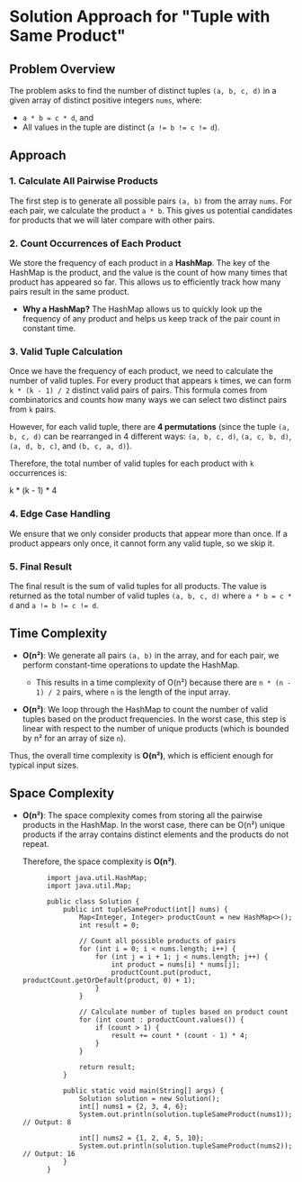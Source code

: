# Solution Approach for "Tuple with Same Product"

## Problem Overview 

The problem asks to find the number of distinct tuples `(a, b, c, d)` in a given array of distinct positive integers `nums`, where:

- `a * b = c * d`, and
- All values in the tuple are distinct (`a != b != c != d`).

## Approach

### 1. **Calculate All Pairwise Products**

The first step is to generate all possible pairs `(a, b)` from the array `nums`. For each pair, we calculate the product `a * b`. This gives us potential candidates for products that we will later compare with other pairs.

### 2. **Count Occurrences of Each Product**

We store the frequency of each product in a **HashMap**. The key of the HashMap is the product, and the value is the count of how many times that product has appeared so far. This allows us to efficiently track how many pairs result in the same product.

- **Why a HashMap?**
  The HashMap allows us to quickly look up the frequency of any product and helps us keep track of the pair count in constant time.

### 3. **Valid Tuple Calculation**

Once we have the frequency of each product, we need to calculate the number of valid tuples. For every product that appears `k` times, we can form `k * (k - 1) / 2` distinct valid pairs of pairs. This formula comes from combinatorics and counts how many ways we can select two distinct pairs from `k` pairs.

However, for each valid tuple, there are **4 permutations** (since the tuple `(a, b, c, d)` can be rearranged in 4 different ways: `(a, b, c, d)`, `(a, c, b, d)`, `(a, d, b, c)`, and `(b, c, a, d)`).

Therefore, the total number of valid tuples for each product with `k` occurrences is:

k * (k - 1) * 4

### 4. **Edge Case Handling**

We ensure that we only consider products that appear more than once. If a product appears only once, it cannot form any valid tuple, so we skip it.

### 5. **Final Result**

The final result is the sum of valid tuples for all products. The value is returned as the total number of valid tuples `(a, b, c, d)` where `a * b = c * d` and `a != b != c != d`.

## Time Complexity

- **O(n²)**: We generate all pairs `(a, b)` in the array, and for each pair, we perform constant-time operations to update the HashMap.
  - This results in a time complexity of O(n²) because there are `n * (n - 1) / 2` pairs, where `n` is the length of the input array.

- **O(n²)**: We loop through the HashMap to count the number of valid tuples based on the product frequencies. In the worst case, this step is linear with respect to the number of unique products (which is bounded by n² for an array of size `n`).

Thus, the overall time complexity is **O(n²)**, which is efficient enough for typical input sizes.

## Space Complexity

- **O(n²)**: The space complexity comes from storing all the pairwise products in the HashMap. In the worst case, there can be O(n²) unique products if the array contains distinct elements and the products do not repeat.
  
  Therefore, the space complexity is **O(n²)**.


            
            import java.util.HashMap;
            import java.util.Map;
            
            public class Solution {
                public int tupleSameProduct(int[] nums) {
                    Map<Integer, Integer> productCount = new HashMap<>();
                    int result = 0;
            
                    // Count all possible products of pairs
                    for (int i = 0; i < nums.length; i++) {
                        for (int j = i + 1; j < nums.length; j++) {
                            int product = nums[i] * nums[j];
                            productCount.put(product, productCount.getOrDefault(product, 0) + 1);
                        }
                    }
            
                    // Calculate number of tuples based on product count
                    for (int count : productCount.values()) {
                        if (count > 1) {
                            result += count * (count - 1) * 4;
                        }
                    }
            
                    return result;
                }
            
                public static void main(String[] args) {
                    Solution solution = new Solution();
                    int[] nums1 = {2, 3, 4, 6};
                    System.out.println(solution.tupleSameProduct(nums1)); // Output: 8
            
                    int[] nums2 = {1, 2, 4, 5, 10};
                    System.out.println(solution.tupleSameProduct(nums2)); // Output: 16
                }
            }
            
